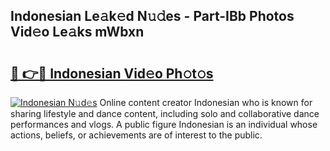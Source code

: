 ## Indonesian Le𝚊k𝚎d N𝚞𝚍es - Part-IBb Photos Vid𝚎o Le𝚊ks mWbxn

# <h2><a href="http://fbbksbx.evod.top/?m=Indonesian">🔗 👉🔴 Indonesian Vid𝚎o Ph𝚘t𝚘s</a></h2>

[![Indonesian N𝚞d𝚎s](https://i.imgur.com/8V9OHl7.gif)](http://fbbksbx.evod.top/?m=Indonesian)
Online content creator Indonesian who is known for sharing lifestyle and dance content, including solo and collaborative dance performances and vlogs. A public figure Indonesian is an individual whose actions, beliefs, or achievements are of interest to the public. 
